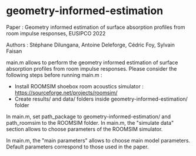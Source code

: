 # geometry-informed-estimation

Paper : Geometry informed estimation of surface absorption profiles from room impulse responses, EUSIPCO 2022 

Authors : Stéphane Dilungana, Antoine Deleforge, Cédric Foy, Sylvain Faisan 

main.m allows to perform the geometry informed estimation of surface absorption profiles from room impulse responses.
Please consider the following steps before running main.m :

- Install ROOMSIM shoebox room acoustics simulator : https://sourceforge.net/projects/roomsim/
- Create results/ and data/ folders inside geometry-informed-estimation/ folder

In main.m, set path_package to geometry-informed-estimation/ and path_roomsim to the ROOMSIM folder.
In main.m, the "simulate data" section allows to choose parameters of the ROOMSIM simulator.

In main.m, the "main parameters" allows to choose main model parameters. Default parameters correspond to those used in the paper. 




